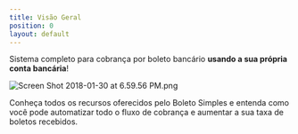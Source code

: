 ```yaml
---
title: Visão Geral
position: 0
layout: default
---
```


Sistema completo para cobrança por boleto bancário **usando a sua própria conta bancária**!

![Screen Shot 2018-01-30 at 6.59.56 PM.png](/uploads/Screen%20Shot%202018-01-30%20at%206.59.56%20PM.png)

Conheça todos os recursos oferecidos pelo Boleto Simples e entenda como você pode automatizar todo o fluxo de cobrança e aumentar a sua taxa de boletos recebidos.